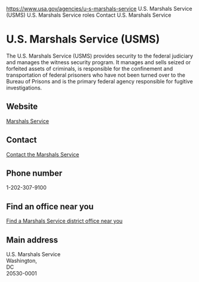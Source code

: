 

https://www.usa.gov/agencies/u-s-marshals-service
U.S. Marshals Service (USMS)
U.S. Marshals Service roles
Contact U.S. Marshals Service

# U.S. Marshals Service (USMS)

The U.S. Marshals Service (USMS) provides security to the federal judiciary and manages the witness security program. It manages and sells seized or forfeited assets of criminals, is responsible for the confinement and transportation of federal prisoners who have not been turned over to the Bureau of Prisons and is the primary federal agency responsible for fugitive investigations.

Website
-------

[Marshals Service](http://www.usdoj.gov/marshals/)

Contact
-------

[Contact the Marshals Service](https://www.usmarshals.gov/who-we-are/contact-us)

Phone number
------------

1-202-307-9100

Find an office near you
-----------------------

[Find a Marshals Service district office near you](https://www.usmarshals.gov/who-we-are/contact-us/district-office-contact-information)

Main address
------------

U.S. Marshals Service  
Washington,  
DC  
20530-0001
